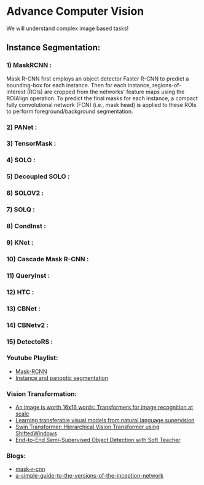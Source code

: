 # Advance Computer Vision

We will understand complex image based tasks!

## Instance Segmentation:

### 1) MaskRCNN : 
Mask R-CNN first employs an object detector Faster R-CNN to predict a bounding-box for each instance. Then for each instance, regions-of-interest (ROIs) are cropped from the networks' feature maps using the ROIAlign operation. To predict the final masks for each instance, a compact fully convolutional network (FCN) (i.e., mask head) is applied to these ROIs to perform foreground/background segmentation.
### 2) PANet :
### 3) TensorMask :
### 4) SOLO :
### 5) Decoupled SOLO :
### 6) SOLOV2 :
### 7) SOLQ :
### 8) CondInst :
### 9) KNet :
### 10) Cascade Mask R-CNN :
### 11) QueryInst :
### 12) HTC :
### 13) CBNet :
### 14) CBNetv2 :
### 15) DetectoRS :

### Youtube Playlist:
* [Mask-RCNN](https://www.youtube.com/watch?v=Ul25zSysk2A&list=PLkRkKTC6HZMxZrxnHUDYSLiPZxiUUFD2C)
* [Instance and panoptic segmentation](https://www.youtube.com/watch?v=LMZI8DDyltQ)

### Vision Transformation:
* [An image is worth 16x16 words: Transformers for image recognition at scale](https://arxiv.org/abs/2010.11929)
* [Learning transferable visual models from natural language supervision](https://arxiv.org/abs/2103.00020)
* [Swin Transformer: Hierarchical Vision Transformer using ShiftedWindows](https://arxiv.org/abs/2103.14030)
* [End-to-End Semi-Supervised Object Detection with Soft Teacher](https://arxiv.org/abs/2106.09018)

### Blogs:
* [mask-r-cnn](https://viso.ai/deep-learning/mask-r-cnn/)
* [a-simple-guide-to-the-versions-of-the-inception-network](https://towardsdatascience.com/a-simple-guide-to-the-versions-of-the-inception-network-7fc52b863202)
